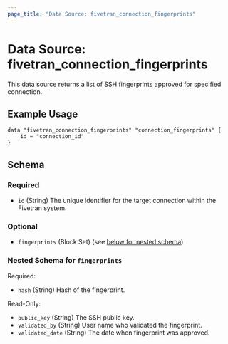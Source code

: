 ```yaml
---
page_title: "Data Source: fivetran_connection_fingerprints"
---
```


# Data Source: fivetran_connection_fingerprints

This data source returns a list of SSH fingerprints approved for specified connection.

## Example Usage

```hcl
data "fivetran_connection_fingerprints" "connection_fingerprints" {
    id = "connection_id"
}
```

<!-- schema generated by tfplugindocs -->
## Schema

### Required

- `id` (String) The unique identifier for the target connection within the Fivetran system.

### Optional

- `fingerprints` (Block Set) (see [below for nested schema](#nestedblock--fingerprints))

<a id="nestedblock--fingerprints"></a>
### Nested Schema for `fingerprints`

Required:

- `hash` (String) Hash of the fingerprint.

Read-Only:

- `public_key` (String) The SSH public key.
- `validated_by` (String) User name who validated the fingerprint.
- `validated_date` (String) The date when fingerprint was approved.